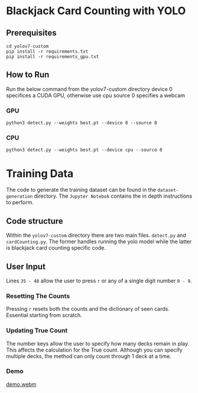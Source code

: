 # Blackjack Card Counting with YOLO

## Prerequisites

```
cd yolov7-custom
pip install -r requirements.txt
pip install -r requirements_gpu.txt
```

## How to Run
Run the below command from the yolov7-custom directory
device 0 specifices a CUDA GPU, otherwise use cpu
source 0 specifies a webcam
### GPU
```
python3 detect.py --weights best.pt --device 0 --source 0
```
### CPU
```
python3 detect.py --weights best.pt --device cpu --source 0
```

# Training Data
The code to generate the training dataset can be found in the `dataset-generation` directory. 
The `Jupyter Notebok` contains the in depth instructions to perform. 

## Code structure
Within the `yolov7-custom` directory there are two main files. `detect.py` and `cardCounting.py`. The former handles
running the yolo model while the latter is blackjack card counting specific code. 

## User Input
Lines `35 - 48` allow the user to press `r` or any of a single digit number `0 - 9`. 

### Resetting The Counts
Pressing `r` resets both the counts and the dictionary of seen cards. Essential starting from scratch.

### Updating True Count
The number keys allow the user to specify how many decks remain in play. This affects the calculation 
for the True count. Although you can specify multiple decks, the method can only count through 1 deck at a time.

### Demo
[demo.webm](https://github.com/Preydian/blackjack-card-counter/assets/102883379/12b509b5-9341-4edf-bc9b-806e2c0e8bdd)
